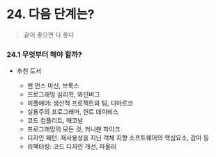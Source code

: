 # 24. 다음 단계는?

> 끝이 좋으면 다 좋다



### 24.1 무엇부터 해야 할까?

- 추천 도서

  - 맨 먼스 미신, 브룩스
  - 프로그래밍 심리학, 와인버그
  - 피플에어: 생산적 프로젝트와 팀, 디마르코
  - 실용주의 프로그래머, 헌트 데이비스
  - 코드 컴플리트, 매코널
  - 프로그래밍의 모든 것, 커니핸 파이크
  - 디자인 패턴: 재사용성을 지닌 객체 지향 소프트웨어의 핵심요소, 감마 등
  - 리팩터링: 코드 디자인 개선, 파울러

  